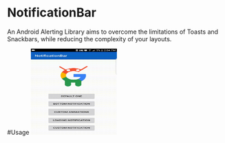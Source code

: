 # NotificationBar
An Android Alerting Library aims to overcome the limitations of Toasts and Snackbars, while reducing the complexity of your layouts.

#Usage
<img src="./Images/app_demo.gif" width="200" height="200">



